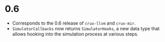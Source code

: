 # 0.6

* Corresponds to the 0.6 release of `crux-llvm` and `crux-mir`.
* `SimulatorCallbacks` now returns `SimulatorHooks`, a new data type that
  allows hooking into the simulation process at various steps.
